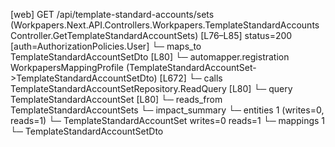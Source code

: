 [web] GET /api/template-standard-accounts/sets  (Workpapers.Next.API.Controllers.Workpapers.TemplateStandardAccountsController.GetTemplateStandardAccountSets)  [L76–L85] status=200 [auth=AuthorizationPolicies.User]
  └─ maps_to TemplateStandardAccountSetDto [L80]
    └─ automapper.registration WorkpapersMappingProfile (TemplateStandardAccountSet->TemplateStandardAccountSetDto) [L672]
  └─ calls TemplateStandardAccountSetRepository.ReadQuery [L80]
  └─ query TemplateStandardAccountSet [L80]
    └─ reads_from TemplateStandardAccountSets
  └─ impact_summary
    └─ entities 1 (writes=0, reads=1)
      └─ TemplateStandardAccountSet writes=0 reads=1
    └─ mappings 1
      └─ TemplateStandardAccountSetDto

